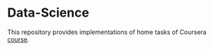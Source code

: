 # Data-Science

This repository provides implementations of home tasks of Coursera <a href='https://www.coursera.org/specializations/machine-learning-data-analysis'>course</a>.
